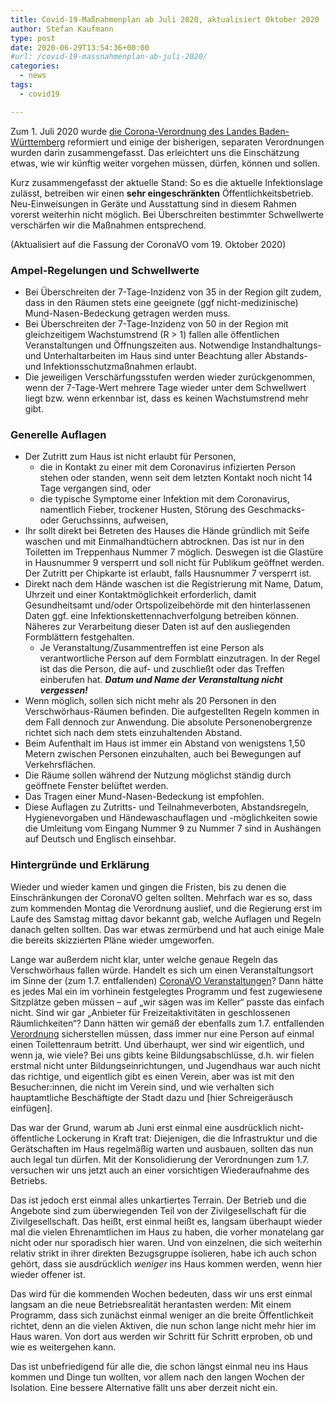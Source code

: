 ```yaml
---
title: Covid-19-Maßnahmenplan ab Juli 2020, aktualisiert Oktober 2020
author: Stefan Kaufmann
type: post
date: 2020-06-29T13:54:36+00:00
#url: /covid-19-massnahmenplan-ab-juli-2020/
categories:
  - news
tags:
  - covid19

---
```

Zum 1. Juli 2020 wurde [die Corona-Verordnung des Landes Baden-Württemberg][1] reformiert und einige der bisherigen, separaten Verordnungen wurden darin zusammengefasst. Das erleichtert uns die Einschätzung etwas, wie wir künftig weiter vorgehen müssen, dürfen, können und sollen.

Kurz zusammengefasst der aktuelle Stand: So es die aktuelle Infektionslage zulässt, betreiben wir einen **sehr eingeschränkten** Öffentlichkeitsbetrieb. Neu-Einweisungen in Geräte und Ausstattung sind in diesem Rahmen vorerst weiterhin nicht möglich. Bei Überschreiten bestimmter Schwellwerte verschärfen wir die Maßnahmen entsprechend.

(Aktualisiert auf die Fassung der CoronaVO vom 19. Oktober 2020)

### Ampel-Regelungen und Schwellwerte

  * Bei Überschreiten der 7-Tage-Inzidenz von 35 in der Region gilt zudem, dass in den Räumen stets eine geeignete (ggf nicht-medizinische) Mund-Nasen-Bedeckung getragen werden muss.
  * Bei Überschreiten der 7-Tage-Inzidenz von 50 in der Region mit gleichzeitigem Wachstumstrend (R > 1) fallen alle öffentlichen Veranstaltungen und Öffnungszeiten aus. Notwendige Instandhaltungs- und Unterhaltarbeiten im Haus sind unter Beachtung aller Abstands- und Infektionsschutzmaßnahmen erlaubt.
  * Die jeweiligen Verschärfungsstufen werden wieder zurückgenommen, wenn der 7-Tage-Wert mehrere Tage wieder unter dem Schwellwert liegt bzw. wenn erkennbar ist, dass es keinen Wachstumstrend mehr gibt.

### Generelle Auflagen

  * Der Zutritt zum Haus ist nicht erlaubt für Personen,
      * die in Kontakt zu einer mit dem Coronavirus infizierten Person stehen oder standen, wenn seit dem letzten Kontakt noch nicht 14 Tage vergangen sind, oder
      * die typische Symptome einer Infektion mit dem Coronavirus, namentlich Fieber, trockener Husten, Störung des Geschmacks- oder Geruchssinns, aufweisen,
  * Ihr sollt direkt bei Betreten des Hauses die Hände gründlich mit Seife waschen und mit Einmalhandtüchern abtrocknen. Das ist nur in den Toiletten im Treppenhaus Nummer 7 möglich. Deswegen ist die Glastüre in Hausnummer 9 versperrt und soll nicht für Publikum geöffnet werden. Der Zutritt per Chipkarte ist erlaubt, falls Hausnummer 7 versperrt ist.
  * Direkt nach dem Hände waschen ist die Registrierung mit Name, Datum, Uhrzeit und einer Kontaktmöglichkeit erforderlich, damit Gesundheitsamt und/oder Ortspolizeibehörde mit den hinterlassenen Daten ggf. eine Infektionskettennachverfolgung betreiben können. Näheres zur Verarbeitung dieser Daten ist auf den ausliegenden Formblättern festgehalten.
      * Je Veranstaltung/Zusammentreffen ist eine Person als verantwortliche Person auf dem Formblatt einzutragen. In der Regel ist das die Person, die auf- und zuschließt oder das Treffen einberufen hat. **_Datum und Name der Veranstaltung nicht vergessen!_**
  * Wenn möglich, sollen sich nicht mehr als 20 Personen in den Verschwörhaus-Räumen befinden. Die aufgestellten Regeln kommen in dem Fall dennoch zur Anwendung. Die absolute Personenobergrenze richtet sich nach dem stets einzuhaltenden Abstand.
  * Beim Aufenthalt im Haus ist immer ein Abstand von wenigstens 1,50 Metern zwischen Personen einzuhalten, auch bei Bewegungen auf Verkehrsflächen.
  * Die Räume sollen während der Nutzung möglichst ständig durch geöffnete Fenster belüftet werden.
  * Das Tragen einer Mund-Nasen-Bedeckung ist empfohlen.
  * Diese Auflagen zu Zutritts- und Teilnahmeverboten, Abstandsregeln, Hygienevorgaben und Händewaschauflagen und -möglichkeiten sowie die Umleitung vom Eingang Nummer 9 zu Nummer 7 sind in Aushängen auf Deutsch und Englisch einsehbar.

### Hintergründe und Erklärung

Wieder und wieder kamen und gingen die Fristen, bis zu denen die Einschränkungen der CoronaVO gelten sollten. Mehrfach war es so, dass zum kommenden Montag die Verordnung auslief, und die Regierung erst im Laufe des Samstag mittag davor bekannt gab, welche Auflagen und Regeln danach gelten sollten. Das war etwas zermürbend und hat auch einige Male die bereits skizzierten Pläne wieder umgeworfen.

Lange war außerdem nicht klar, unter welche genaue Regeln das Verschwörhaus fallen würde. Handelt es sich um einen Veranstaltungsort im Sinne der (zum 1.7. entfallenden) [CoronaVO Veranstaltungen][2]? Dann hätte es jedes Mal ein im vorhinein festgelegtes Programm und fest zugewiesene Sitzplätze geben müssen – auf „wir sägen was im Keller“ passte das einfach nicht. Sind wir gar „Anbieter für Freizeitaktivitäten in geschlossenen Räumlichkeiten“? Dann hätten wir gemäß der ebenfalls zum 1.7. entfallenden [Verordnung][3] sicherstellen müssen, dass immer nur eine Person auf einmal einen Toilettenraum betritt. Und überhaupt, wer sind wir eigentlich, und wenn ja, wie viele? Bei uns gibts keine Bildungsabschlüsse, d.h. wir fielen erstmal nicht unter Bildungseinrichtungen, und Jugendhaus war auch nicht das richtige, und eigentlich gibt es einen Verein, aber was ist mit den Besucher:innen, die nicht im Verein sind, und wie verhalten sich hauptamtliche Beschäftigte der Stadt dazu und [hier Schreigeräusch einfügen].

Das war der Grund, warum ab Juni erst einmal eine ausdrücklich nicht-öffentliche Lockerung in Kraft trat: Diejenigen, die die Infrastruktur und die Gerätschaften im Haus regelmäßig warten und ausbauen, sollten das nun auch legal tun dürfen. Mit der Konsolidierung der Verordnungen zum 1.7. versuchen wir uns jetzt auch an einer vorsichtigen Wiederaufnahme des Betriebs.

Das ist jedoch erst einmal alles unkartiertes Terrain. Der Betrieb und die Angebote sind zum überwiegenden Teil von der Zivilgesellschaft für die Zivilgesellschaft. Das heißt, erst einmal heißt es, langsam überhaupt wieder mal die vielen Ehrenamtlichen im Haus zu haben, die vorher monatelang gar nicht oder nur sporadisch hier waren. Und von einzelnen, die sich weiterhin relativ strikt in ihrer direkten Bezugsgruppe isolieren, habe ich auch schon gehört, dass sie ausdrücklich _weniger_ ins Haus kommen werden, wenn hier wieder offener ist.

Das wird für die kommenden Wochen bedeuten, dass wir uns erst einmal langsam an die neue Betriebsrealität herantasten werden: Mit einem Programm, dass sich zunächst einmal weniger an die breite Öffentlichkeit richtet, denn an die vielen Aktiven, die nun schon lange nicht mehr hier im Haus waren. Von dort aus werden wir Schritt für Schritt erproben, ob und wie es weitergehen kann.

Das ist unbefriedigend für alle die, die schon längst einmal neu ins Haus kommen und Dinge tun wollten, vor allem nach den langen Wochen der Isolation. Eine bessere Alternative fällt uns aber derzeit nicht ein.

 [1]: https://www.baden-wuerttemberg.de/de/service/aktuelle-infos-zu-corona/corona-verordnung-ab-1-juli-2020/
 [2]: https://www.baden-wuerttemberg.de/de/service/aktuelle-infos-zu-corona/coronavo-veranstaltungen/
 [3]: https://www.baden-wuerttemberg.de/de/service/aktuelle-infos-zu-corona/verordnung-indor-freizeitaktivitaeten/
